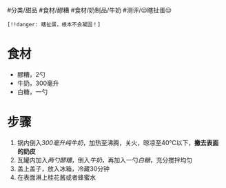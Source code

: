 #分类/甜品 
#食材/醪糟 #食材/奶制品/牛奶 
#测评/😒瞎扯蛋😒

`[!!danger: 瞎扯蛋，根本不会凝固！]`
# 食材 
- 醪糟，2勺
- 牛奶，300毫升
- 白糖，一勺

# 步骤
1. 锅内倒入*300毫升纯牛奶*，加热至沸腾，关火，晾凉至40°C以下，**撇去表面的奶皮**
2. 瓦罐内加入*两勺醪糟*，倒入*牛奶*，再加入一勺*白糖*，充分搅拌均匀
3. 盖上盖子，放入冰箱，冷藏30分钟
4. 在表面淋上桂花酱或者蜂蜜水